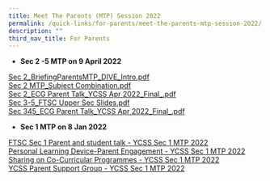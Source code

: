 ```yaml
---
title: Meet The Parents (MTP) Session 2022
permalink: /quick-links/for-parents/meet-the-parents-mtp-session-2022/
description: ""
third_nav_title: For Parents
---
```

*   **Sec 2 -5 MTP on 9 April 2022**

[Sec 2\_BriefingParentsMTP\_DIVE\_Intro.pdf](/files/Sec%202_BriefingParentsMTP_DIVE_Intro.pdf) <br> [Sec 2 MTP\_Subject Combination.pdf](/files/Sec%202%20MTP_Subject%20Combination.pdf) <br>
[Sec 2\_ECG Parent Talk\_YCSS Apr 2022\_Final\_.pdf](/files/Sec%202_ECG%20Parent%20Talk_YCSS%20Apr%202022_Final_.pdf) <br> 
[Sec 3-5\_FTSC Upper Sec Slides.pdf](/files/Sec%203-5_FTSC%20Upper%20Sec%20Slides.pdf) <br> 
[Sec 345\_ECG Parent Talk\_YCSS Apr 2022\_Final\_.pdf](/files/Sec%20345_ECG%20Parent%20Talk_YCSS%20Apr%202022_Final_.pdf)

*   **Sec 1 MTP on 8 Jan 2022**
  
[FTSC Sec 1 Parent and student talk - YCSS Sec 1 MTP 2022](/files/_FTSC%202022%20Sec%201%20Parent%20and%20student%20talk%201.pdf) <br>
[Personal Learning Device-Parent Engagement - YCSS Sec 1 MTP 2022](/files/IP1%20-%20Parent%20Engagement%20Deck%20For%20website.pdf) <br>
[Sharing on Co-Curricular Programmes - YCSS Sec 1 MTP 2022](/files/YCSS%20Sec%201%20MTP%202022_Sharing%20on%20Co-Curricular%20Programmes.pdf) <br>
[YCSS Parent Support Group - YCSS Sec 1 MTP 2022](/files/PSG%20YCSS_MTP2022-01-08.pdf)